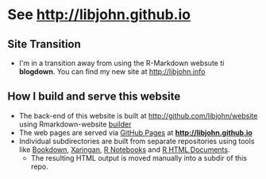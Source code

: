 # See http://libjohn.github.io

## Site Transition

- I'm in a transition away from using the R-Markdown websute ti **blogdown**.  You can find my new site at http://libjohn.info 

## How I build and serve this website

- The back-end of this website is built at http://github.com/libjohn/website using Rmarkdown-website [builder](http://rmarkdown.rstudio.com/rmarkdown_websites.html)
- The web pages are served via [GitHub Pages](https://pages.github.com/) at **http://libjohn.github.io**
- Individual subdirectories are built from separate repositories using tools like [Bookdown](https://bookdown.org/yihui/bookdown/), [Xaringan](https://slides.yihui.name/xaringan/#1), [R Notebooks](http://rmarkdown.rstudio.com/r_notebooks.html) and [R HTML Documents](http://rmarkdown.rstudio.com/html_document_format.html).
    - The resulting HTML output is moved manually into a subdir of this repo.